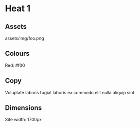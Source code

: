 # Heat 1

## Assets
assets/img/foo.png

## Colours
Red: #f00

## Copy
Voluptate laboris fugiat laboris ea commodo elit nulla aliquip sint.

## Dimensions
Site width: 1700px
